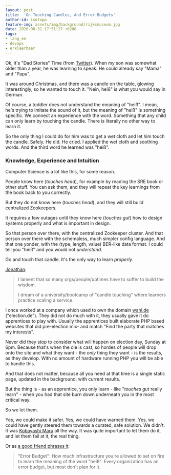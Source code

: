 ```yaml
---
layout: post
title:  'On Touching Candles, And Error Budgets'
author-id: isotopp
feature-img: assets/img/background/rijksmuseum.jpg
date: 2020-08-31 17:51:27 +0200
tags:
- lang_en
- devops
- erklaerbaer
---
```

Ok, it's "Dad Stories" Time (from [Twitter](https://twitter.com/isotopp/status/1300414521169907713)). When my son was somewhat older than a year, he was learning to speak. He could already say "Mama" and "Papa".

It was around Christmas, and there was a candle on the table, glowing interestingly, so he wanted to touch it. "Nein, heiß" is what you would say in German.

Of course, a toddler does not understand the meaning of "heiß". I mean, he's trying to imitate the sound of it, but the meaning of "heiß" is something specific. We connect an experience with the word. Something that any child can only learn by touching the candle. There is literally no other way to learn it.

So the only thing I could do for him was to get a wet cloth and let him touch the candle. Safely. He did. He cried. I applied the wet cloth and soothing words. And the third word he learned was "heiß".

### Knowledge, Experience and Intuition

Computer Science is a lot like this, for some reason.

People know here (*touches head*), for example by reading the SRE book or other stuff. You can ask them, and they will repeat the key learnings from the book back to you correctly.

But they do not know here (*touches head*), and they will still build centralized Zookeepers.

It requires a few outages until they know here (*touches gut*) how to design systems properly and what is important in design.

So that person over there, with the centralized Zookeeper cluster. And that person over there with the schemaless, much simpler config language. And that one yonder, with the (type, length, value) BER-like data format. I could tell you "heiß" and you would not *understand*.

Go and touch that candle. It's the only way to learn *properly*.

[Jonathan](https://twitter.com/jof/status/1300421558490587136):
> I lament that so many orgs/people/uptimes have to suffer to build the wisdom. 
>
> I dream of a university/bootcamp of "candle touching" where learners practice scaling a service.

I once worked at a company which used to own the domain [wahl.de](https://wahl.de) ("election.de"). They did not do much with it, they usually gave it do apprentices to play with. Usually the apprentices built elaborate PHP based websites that did pre-election mix- and match "Find the party that matches my interests".

Never did they stop to consider what will happen on election day, Sunday at 6pm. Because that's when the die is cast, so hordes of people will drop onto the site and what they want - the *only* thing they want - is the results, as they develop. With no amount of hardware running PHP you will be able to handle this.

And that does not matter, because all you need at that time is a single static page, updated in the background, with current results.

But the thing is - as an apprentice, you only learn - like "*touches gut* really learn" -  when you had that site burn down underneath you in the most critical way.

So we let them.

Yes, we could make it safer. Yes, we could have warned them. Yes, we could have gently steered them towards a curated, safe solution. We didn't. It was [Kobayashi Maru](https://memory-alpha.fandom.com/wiki/Kobayashi_Maru_scenario) all the way. It was quite important to let them do it, and let them fail at it, the real thing.

Or as [a good friend phrases it](https://twitter.com/mausdompteur/status/1300439329614057473):

> "Error Budget": How much infrastructure you're allowed to set on fire to learn the meaning of the word "heiß". Every organization has an error budget, but most don't plan for it.
